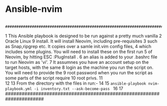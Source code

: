 # Ansible-nvim
     #######################################################################
  1  This Ansible playbook is designed to be run against a pretty much vanilla
  2  Oracle Linux 9 install. It will install Neovim, including pre-requisites
  3  such as Snap,ripgrep etc. It copies over a samle init.vim config files,
  4  which includes some plugins. You will need to install these on the first run
  5  of Neovim, by hitting ESC :PlugInstall .
  6  an alias is added to your .bashrc file to run Neovim as 'vi'.
  7  It assumnes you have an account setup on the target hosts, with the same
  8  login as the machine you run the script on. You will need to provide the
  9  root password when you run the script as some parts of the script require
 10  root privs.
 11  
 12 
 13 From the directory with the files in run:-
 14
 15 `ansible-playbook nvim-playbook.yml -i inventory.txt --ask-become-pass `
 16 
 17  ######################################################################
